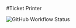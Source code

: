 #Ticket Printer

![GitHub Workflow Status](https://img.shields.io/github/actions/workflow/status/wintermorn1ng/ticketprinter/ci.yml?style=flat-square)
